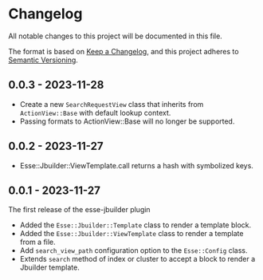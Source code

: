 # Changelog

All notable changes to this project will be documented in this file.

The format is based on [Keep a Changelog](https://keepachangelog.com/en/1.0.0/), and this project adheres to [Semantic Versioning](https://semver.org/spec/v2.0.0.html).

## 0.0.3 - 2023-11-28
* Create a new `SearchRequestView` class that inherits from `ActionView::Base` with default lookup context.
* Passing formats to ActionView::Base will no longer be supported.

## 0.0.2 - 2023-11-27
* Esse::Jbuilder::ViewTemplate.call returns a hash with symbolized keys.

## 0.0.1 - 2023-11-27
The first release of the esse-jbuilder plugin
* Added the `Esse::Jbuilder::Template` class to render a template block.
* Added the `Esse::Jbuilder::ViewTemplate` class to render a template from a file.
* Add `search_view_path` configuration option to the `Esse::Config` class.
* Extends `search` method of index or cluster to accept a block to render a Jbuilder template.
